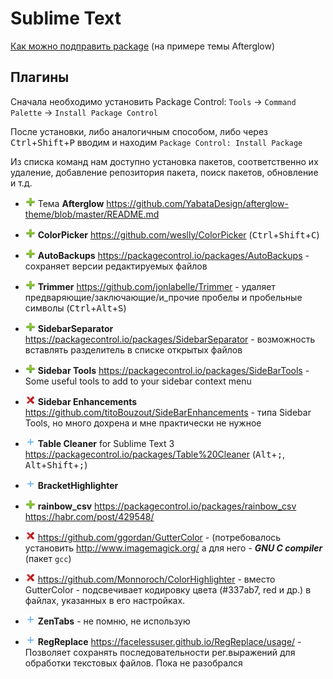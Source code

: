 # Sublime Text

[Как можно подправить package](edit_package) (на примере темы Afterglow)

## Плагины

Сначала необходимо установить Package Control: `Tools` -> `Command Palette` -> `Install Package Control` 

После установки, либо аналогичным способом, либо через <kbd>Ctrl</kbd>+<kbd>Shift</kbd>+<kbd>P</kbd> вводим и находим `Package Control: Install Package`

Из списка команд нам доступно установка пакетов, соответственно их удаление, добавление репозитория пакета, поиск пакетов, обновление и т.д.

- ![v][v] Тема **Afterglow** https://github.com/YabataDesign/afterglow-theme/blob/master/README.md
- ![v][v] **ColorPicker** https://github.com/weslly/ColorPicker (<kbd>Ctrl</kbd>+<kbd>Shift</kbd>+<kbd>C</kbd>)
- ![v][v] **AutoBackups** https://packagecontrol.io/packages/AutoBackups - сохраняет версии редактируемых файлов
- ![v][v] **Trimmer** https://github.com/jonlabelle/Trimmer - удаляет предваряющие/заключающие/и_прочие пробелы и пробельные символы (<kbd>Ctrl</kbd>+<kbd>Alt</kbd>+<kbd>S</kbd>)
- ![v][v] **Sidebar​Separator** https://packagecontrol.io/packages/SidebarSeparator - возможность вставлять разделитель в списке открытых файлов 
- ![v][v] **Sidebar Tools** https://packagecontrol.io/packages/SideBarTools - Some useful tools to add to your sidebar context menu
- ![x][c] **Sidebar Enhancements** https://github.com/titoBouzout/SideBarEnhancements - типа Sidebar Tools, но много дохрена и мне практически не нужное
- ![?][q] **Table Cleaner** for Sublime Text 3  https://packagecontrol.io/packages/Table%20Cleaner (<kbd>Alt</kbd>+<kbd>;</kbd>, <kbd>Alt</kbd>+<kbd>Shift</kbd>+<kbd>;</kbd>)
- ![?][q] **BracketHighlighter**
- ![v][v] **rainbow_csv** https://packagecontrol.io/packages/rainbow_csv https://habr.com/post/429548/

- ![x][c] https://github.com/ggordan/GutterColor - (потребовалось установить http://www.imagemagick.org/ а для него - **_GNU C compiler_** (пакет `gcc`)
- ![x][c] https://github.com/Monnoroch/ColorHighlighter - вместо GutterColor - подсвечивает кодировку цвета (#337ab7, red и др.) в файлах, указанных в его настройках.
- ![?][q] **ZenTabs** - не помню, не использую  
- ![?][q] **RegReplace** https://facelessuser.github.io/RegReplace/usage/ - Позволяет сохранять последовательности рег.выражений для обработки текстовых файлов. <span style="r">Пока не разобрался</span>  

[v]: /i/p.png
[q]: /i/a2.png
[c]: /i/d.png
